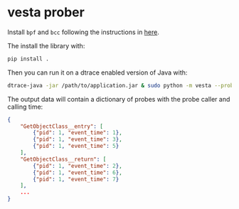 # vesta prober

Install `bpf` and `bcc` following the instructions in [here](https://github.com/iovisor/bcc/blob/master/INSTALL.md).

The install the library with:

```bash
pip install .
```

Then you can run it on a dtrace enabled version of Java with:

```bash
dtrace-java -jar /path/to/application.jar & sudo python -m vesta --probes probes.txt --pid $! --file /output/data/vesta.json
```

The output data will contain a dictionary of probes with the probe caller and calling time:

```json
{
    "GetObjectClass__entry": [
        {"pid": 1, "event_time": 1},
        {"pid": 1, "event_time": 3},
        {"pid": 1, "event_time": 5}
    ],
    "GetObjectClass__return": [
        {"pid": 1, "event_time": 2},
        {"pid": 1, "event_time": 6},
        {"pid": 1, "event_time": 7}
    ],
    ...
}
```
